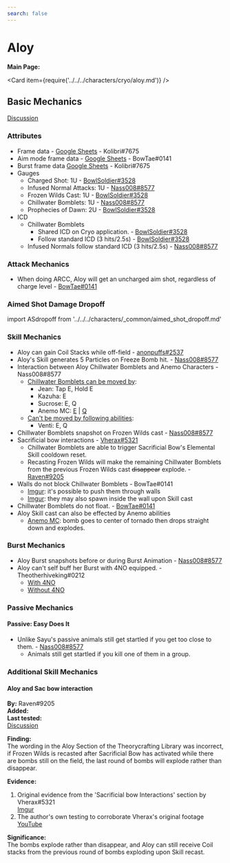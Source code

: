 ```yaml
---
search: false
---
```


# Aloy

**Main Page:**

<Card item={require('../../../characters/cryo/aloy.md')} />

## Basic Mechanics

[Discussion](https://tickets.deeznuts.moe/ticket-archive/attachments_881300511838584882_885320475805368401_transcript-aloy-basic-mechanics.html)

### Attributes

* Frame data - [Google Sheets](https://docs.google.com/spreadsheets/d/11uyES6x6UFGm2bqcsY4dPSqLgsELrdkPv145NmMwTmc/edit?usp=sharing) - Kolibri\#7675
* Aim mode frame data - [Google Sheets](https://docs.google.com/spreadsheets/d/187T-SngEZUUordjY_K_tF_DdvHjQju9CoBJdp2eJOis/edit?usp=sharing) - BowTae\#0141
* Burst frame data [Google Sheets](https://docs.google.com/spreadsheets/d/1zCwdd6_KYFqMD4OQ_llGLdDshoZTu_1pmAMysxGDQvs/edit?usp=sharing) - Kolibri\#7675
* Gauges
  * Charged Shot: 1U - [BowlSoldier#3528](https://youtu.be/pjKp7L8XtOo)
  * Infused Normal Attacks: 1U - [Nass008#8577](https://imgur.com/NTokDRL)
  * Frozen Wilds Cast: 1U - [BowlSoldier#3528](https://youtu.be/QM8YkStJgos)
  * Chillwater Bomblets: 1U - [Nass008#8577](https://imgur.com/jRGCUi3)
  * Prophecies of Dawn: 2U - [BowlSoldier#3528](https://youtu.be/pHSSun_Ec5w)
* ICD
  * Chillwater Bomblets
    * Shared ICD on Cryo application. - [BowlSoldier#3528](https://youtu.be/dR5p0D6-pp8)
    * Follow standard ICD (3 hits/2.5s) - [BowlSoldier#3528](https://youtu.be/mMh8_9bejIA)
  * Infused Normals follow standard ICD (3 hits/2.5s) - [Nass008#8577](https://imgur.com/J1CPb47)

### Attack Mechanics

* When doing ARCC, Aloy will get an uncharged aim shot, regardless of charge level - [BowTae#0141](https://imgur.com/pfAnGJk)

### Aimed Shot Damage Dropoff

import ASdropoff from '../../../characters/_common/aimed_shot_dropoff.md'

<ASdropoff />

### Skill Mechanics

* Aloy can gain Coil Stacks while off-field - [anonpuffs#2537](https://youtu.be/3Cfa3apPBgM)
* Aloy's Skill generates 5 Particles on Freeze Bomb hit. - [Nass008#8577](https://youtu.be/SaZyf_svcis)
* Interaction between Aloy Chillwater Bomblets and Anemo Characters - Nass008#8577
  * [Chillwater Bomblets can be moved by](https://youtu.be/KgzF-ullDno):
    * Jean: Tap E, Hold E
    * Kazuha: E
    * Sucrose: E, Q
    * Anemo MC: [E](https://imgur.com/LIWv5MW) | [Q](https://imgur.com/vgsnOfW)
  * [Can't be moved by following abilities](https://youtu.be/Z1Zf9C26hGs):
    * Venti: E, Q
* Chillwater Bomblets snapshot on Frozen Wilds cast - [Nass008#8577](https://imgur.com/oo2npIc)
* Sacrificial bow interactions - [Vherax#5321](https://imgur.com/1NGlqTp)
  * Chillwater Bomblets are able to trigger Sacrificial Bow's Elemental Skill cooldown reset.
  * Recasting Frozen Wilds will make the remaining Chillwater Bomblets from the previous Frozen Wilds cast ~~disappear~~ explode. - [Raven#9205](./aloy.md#aloy-and-sac-bow-interaction)
* Walls do not block Chillwater Bomblets - BowTae#0141
  * [Imgur](https://imgur.com/Rtkxko2): it's possible to push them through walls
  * [Imgur](https://imgur.com/CfQRY9d): they may also spawn inside the wall upon Skill cast
* Chillwater Bomblets do not float. - [BowTae#0141](https://imgur.com/qZngNjM)
* Aloy Skill cast can also be effected by Anemo abilities
  * [Anemo MC](https://imgur.com/KsHMsWD): bomb goes to center of tornado then drops straight down and explodes.

### Burst Mechanics

* Aloy Burst snapshots before or during Burst Animation - [Nass008#8577](https://imgur.com/qS6vdtR)
* Aloy can't self buff her Burst with 4NO equipped. - Theotherhiveking#0212
  * [With 4NO](https://youtu.be/dMuZpkXRqmA)
  * [Without 4NO](https://youtu.be/KFMkBwFAj_s)

### Passive Mechanics

#### Passive: Easy Does It

* Unlike Sayu's passive animals still get startled if you get too close to them. - [Nass008#8577](https://imgur.com/BGo264W)
  * Animals still get startled if you kill one of them in a group.

### Additional Skill Mechanics

#### Aloy and Sac bow interaction

**By:** Raven\#9205  
**Added:** <Version date="2021-10-16" />  
**Last tested:** <VersionHl date="2021-10-16" />  
[Discussion](https://tickets.deeznuts.moe/ticket-archive/attachments_896016732412596244_899099498595364894_transcript-aloy-and-sac-bow.html)

**Finding:**  
The wording in the Aloy Section of the Theorycrafting Library was incorrect, if Frozen Wilds is recasted after Sacrificial Bow has activated while there are bombs still on the field, the last round of bombs will explode rather than disappear.

**Evidence:**

1. Original evidence from the 'Sacrificial bow Interactions' section by Vherax\#5321  
   [Imgur](https://imgur.com/1NGlqTp)
2. The author's own testing to corroborate Vherax's original footage  
   [YouTube](https://youtu.be/G8GhOOIwIXQ)

**Significance:**  
The bombs explode rather than disappear, and Aloy can still receive Coil stacks from the previous round of bombs exploding upon Skill recast.
